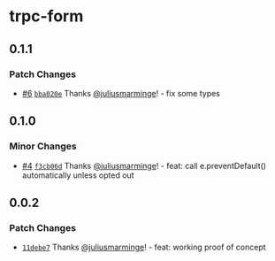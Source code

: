 # trpc-form

## 0.1.1

### Patch Changes

- [#6](https://github.com/juliusmarminge/trpc-tools/pull/6) [`bba020e`](https://github.com/juliusmarminge/trpc-tools/commit/bba020e0cfbe12e5bf15935098b23f0f8ac2c1fe) Thanks [@juliusmarminge](https://github.com/juliusmarminge)! - fix some types

## 0.1.0

### Minor Changes

- [#4](https://github.com/juliusmarminge/trpc-tools/pull/4) [`f3cb06d`](https://github.com/juliusmarminge/trpc-tools/commit/f3cb06d1f948226248eec1884c57830a5bf41620) Thanks [@juliusmarminge](https://github.com/juliusmarminge)! - feat: call e.preventDefault() automatically unless opted out

## 0.0.2

### Patch Changes

- [`11debe7`](https://github.com/juliusmarminge/trpc-tools/commit/11debe79dec9caaf0028a50e2cf13c1b45441338) Thanks [@juliusmarminge](https://github.com/juliusmarminge)! - feat: working proof of concept
